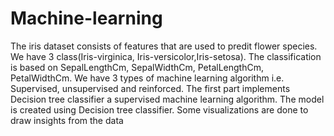 # Machine-learning
The iris dataset consists of features that are used to predit flower species. We have 3 class(Iris-virginica, Iris-versicolor,Iris-setosa). The classification is based on SepalLengthCm, SepalWidthCm, PetalLengthCm, PetalWidthCm.
We have 3 types of machine learning algorithm
i.e. Supervised, unsupervised and reinforced.
The first part implements Decision tree classifier a supervised machine learning algorithm.
The model is created using Decision tree classifier.
Some visualizations are done to draw insights from the data
